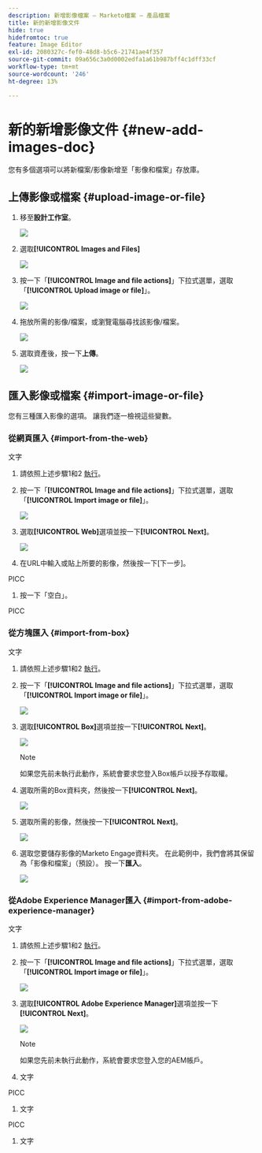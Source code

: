 ```yaml
---
description: 新增影像檔案 — Marketo檔案 — 產品檔案
title: 新的新增影像文件
hide: true
hidefromtoc: true
feature: Image Editor
exl-id: 2080327c-fef0-48d8-b5c6-21741ae4f357
source-git-commit: 09a656c3a0d0002edfa1a61b987bff4c1dff33cf
workflow-type: tm+mt
source-wordcount: '246'
ht-degree: 13%

---
```


# 新的新增影像文件 {#new-add-images-doc}

您有多個選項可以將新檔案/影像新增至「影像和檔案」存放庫。

## 上傳影像或檔案 {#upload-image-or-file}

1. 移至&#x200B;**設計工作室**。

   ![](assets/add-images-and-files-to-marketo-1.png)

1. 選取&#x200B;**[!UICONTROL Images and Files]**

   ![](assets/add-images-and-files-to-marketo-2.png)

1. 按一下「**[!UICONTROL Image and file actions]**」下拉式選單，選取「**[!UICONTROL Upload image or file]**」。

   ![](assets/add-images-and-files-to-marketo-3.png)

1. 拖放所需的影像/檔案，或瀏覽電腦尋找該影像/檔案。

   ![](assets/add-images-and-files-to-marketo-4.png)

1. 選取資產後，按一下&#x200B;**上傳**。

   ![](assets/add-images-and-files-to-marketo-5.png)

## 匯入影像或檔案 {#import-image-or-file}

您有三種匯入影像的選項。 讓我們逐一檢視這些變數。

### 從網頁匯入 {#import-from-the-web}

文字

1. 請依照上述步驟1和2 [執行](#upload-image-or-file)。

1. 按一下「**[!UICONTROL Image and file actions]**」下拉式選單，選取「**[!UICONTROL Import image or file]**」。

   ![](assets/add-images-and-files-to-marketo-6.png)

1. 選取&#x200B;**[!UICONTROL Web]**&#x200B;選項並按一下&#x200B;**[!UICONTROL Next]**。

   ![](assets/add-images-and-files-to-marketo-7.png)

1. 在URL中輸入或貼上所要的影像，然後按一下[下一步] **&#x200B;**。

PICC

1. 按一下「空白」。

PICC

### 從方塊匯入 {#import-from-box}

文字

1. 請依照上述步驟1和2 [執行](#upload-image-or-file)。

1. 按一下「**[!UICONTROL Image and file actions]**」下拉式選單，選取「**[!UICONTROL Import image or file]**」。

   ![](assets/add-images-and-files-to-marketo-10.png)

1. 選取&#x200B;**[!UICONTROL Box]**&#x200B;選項並按一下&#x200B;**[!UICONTROL Next]**。

   ![](assets/add-images-and-files-to-marketo-11.png)

   >[!NOTE]
   >
   >如果您先前未執行此動作，系統會要求您登入Box帳戶以授予存取權。

1. 選取所需的Box資料夾，然後按一下&#x200B;**[!UICONTROL Next]**。

   ![](assets/add-images-and-files-to-marketo-12.png)

1. 選取所需的影像，然後按一下&#x200B;**[!UICONTROL Next]**。

   ![](assets/add-images-and-files-to-marketo-13.png)

1. 選取您要儲存影像的Marketo Engage資料夾。 在此範例中，我們會將其保留為「影像和檔案」（預設）。 按一下&#x200B;**匯入**。

   ![](assets/add-images-and-files-to-marketo-14.png)

### 從Adobe Experience Manager匯入 {#import-from-adobe-experience-manager}

文字

1. 請依照上述步驟1和2 [執行](#upload-image-or-file)。

1. 按一下「**[!UICONTROL Image and file actions]**」下拉式選單，選取「**[!UICONTROL Import image or file]**」。

   ![](assets/add-images-and-files-to-marketo-15.png)

1. 選取&#x200B;**[!UICONTROL Adobe Experience Manager]**&#x200B;選項並按一下&#x200B;**[!UICONTROL Next]**。

   ![](assets/add-images-and-files-to-marketo-16.png)

   >[!NOTE]
   >
   >如果您先前未執行此動作，系統會要求您登入您的AEM帳戶。

1. 文字

PICC

1. 文字

PICC

1. 文字
